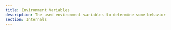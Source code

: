 ```yaml
---
title: Environment Variables
description: The used environment variables to determine some behavior of Piral.
section: Internals
---
```

